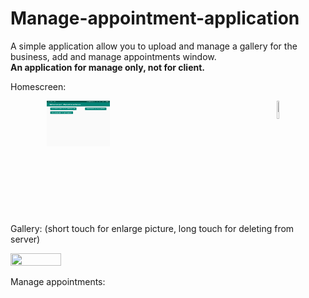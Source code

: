# Manage-appointment-application
A simple application allow you to upload and manage a gallery for the business, add and manage appointments window.  
<b>An application for manage only, not for client.</b>

Homescreen:<br/>
<div id="banner" style="overflow: hidden; display: flex; justify-content:space-around;">
        <div class="" style="max-width: 50%; max-height: 50%;">
                    <img src="https://github.com/eidoil32/Android-Applications/blob/master/basic_manage_application/screenshots/Screenshot_0%20(1).png?raw=true"
                         width="40%" height="40%"/>
        </div>
     <div class="" style="max-width: 100%; max-height: 100%;">
        <img src="https://github.com/eidoil32/Android-Applications/tree/master/basic_manage_application/screenshots/Screenshot_0%20(2).png?raw=true" 
             width="40%" height="40%"/>
    </div>
</div>

Gallery: (short touch for enlarge picture, long touch for deleting from server)<br/>

<img src="https://github.com/eidoil32/Android-Applications/tree/master/basic_manage_application/screenshots/Screenshot_0%20(3).png?raw=true" width="40%" height="40%"/>

Manage appointments: </br>
<div id="banner" style="overflow: hidden; display: flex; justify-content:space-around;">
        <div class="" style="max-width: 100%; max-height: 100%;">
                   <img src="https://github.com/eidoil32/Android-Applications/tree/master/basic_manage_application/screenshots/Screenshot_0%20(4).png?raw=true"
                        width="40%" height="40%"/>
        </div>
     <div class="" style="max-width: 100%; max-height: 100%;">
        <img src="https://github.com/eidoil32/Android-Applications/tree/master/basic_manage_application/screenshots/Screenshot_0%20(5).png?raw=true" 
             width="40%" height="40%"/>
    </div>
</div>
